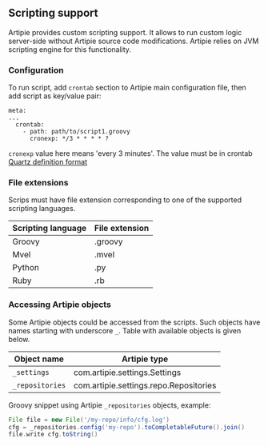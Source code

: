 ## Scripting support

Artipie provides custom scripting support. It allows to run custom logic server-side without Artipie source code modifications.
Artipie relies on JVM scripting engine for this functionality. 

### Configuration

To run script, add `crontab` section to Artipie main configuration file, then add script as key/value pair:
```
meta:
...
  crontab: 
    - path: path/to/script1.groovy
      cronexp: */3 * * * * ?
```
`cronexp` value here means 'every 3 minutes'. The value must be in crontab [Quartz definition format](http://www.quartz-scheduler.org/documentation/quartz-2.3.0/tutorials/crontrigger.html)

### File extensions

Scrips must have file extension corresponding to one of the supported scripting languages.

| Scripting language | File extension |
|--------------------|----------------|
| Groovy             | .groovy        |
| Mvel               | .mvel          |
| Python             | .py            |
| Ruby               | .rb            |

### Accessing Artipie objects

Some Artipie objects could be accessed from the scripts. Such objects have names starting with underscore `_`.
Table with available objects is given below.

| Object name       | Artipie type                                |
|-------------------|---------------------------------------------|
| `_settings`       | com.artipie.settings.Settings               |
| `_repositories`   | com.artipie.settings.repo.Repositories      |

Groovy snippet using Artipie `_repositories` objects, example:
```groovy
File file = new File('/my-repo/info/cfg.log')
cfg = _repositories.config('my-repo').toCompletableFuture().join()
file.write cfg.toString()
```
